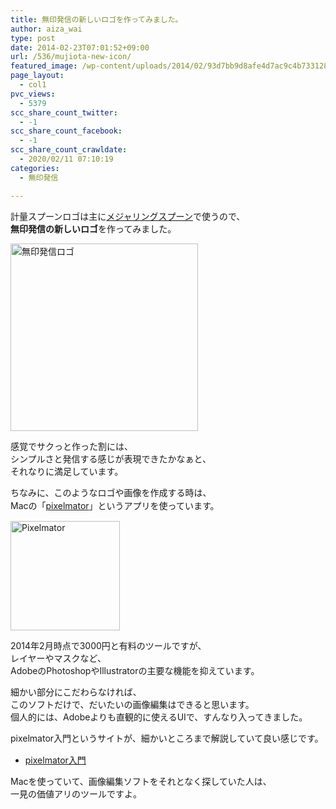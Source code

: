 ```yaml
---
title: 無印発信の新しいロゴを作ってみました。
author: aiza_wai
type: post
date: 2014-02-23T07:01:52+09:00
url: /536/mujiota-new-icon/
featured_image: /wp-content/uploads/2014/02/93d7bb9d8afe4d7ac9c4b733128e185d.png
page_layout:
  - col1
pvc_views:
  - 5379
scc_share_count_twitter:
  - -1
scc_share_count_facebook:
  - -1
scc_share_count_crawldate:
  - 2020/02/11 07:10:19
categories:
  - 無印発信

---
```

計量スプーンロゴは主に<a href="http://spoooons.me/" target="_blank">メジャリングスプーン</a>で使うので、  
**無印発信の新しいロゴ**を作ってみました。

<!--more-->

<img src="https://mujiota.com/wp-content/uploads/2013/03/mujiota_new_logo.png" alt="無印発信ロゴ" width="300" height="300" class="aligncenter size-full wp-image-532" srcset="https://mujiota.com/wp-content/uploads/2013/03/mujiota_new_logo.png 300w, https://mujiota.com/wp-content/uploads/2013/03/mujiota_new_logo-60x60.png 60w" sizes="(max-width: 300px) 100vw, 300px" /> 

感覚でサクっと作った割には、  
シンプルさと発信する感じが表現できたかなぁと、  
それなりに満足しています。

<span style="line-height: 1.5em;">ちなみに、このようなロゴや画像を作成する時は、<br /> Macの「<a href="https://itunes.apple.com/jp/app/pixelmator/id407963104?mt=12" target="_blank">pixelmator</a>」というアプリを使っています。</span>

<a href="https://itunes.apple.com/jp/app/pixelmator/id407963104?mt=12" target="_blank"><img src="https://mujiota.com/wp-content/uploads/2014/02/Icon.175x175-75.png" alt="Pixelmator" width="175" height="175" class="aligncenter size-full wp-image-539" srcset="https://mujiota.com/wp-content/uploads/2014/02/Icon.175x175-75.png 175w, https://mujiota.com/wp-content/uploads/2014/02/Icon.175x175-75-60x60.png 60w" sizes="(max-width: 175px) 100vw, 175px" /></a> 

2014年2月時点で3000円と有料のツールですが、  
レイヤーやマスクなど、  
AdobeのPhotoshopやIllustratorの主要な機能を抑えています。

細かい部分にこだわらなければ、  
このソフトだけで、だいたいの画像編集はできると思います。  
個人的には、Adobeよりも直観的に使えるUIで、すんなり入ってきました。

<span style="line-height: 1.5em;">pixelmator入門というサイトが、細かいところまで解説していて良い感じです。</span>

  * <a href="http://blockworks.jp/pixelmator/" target="_blank">pixelmator入門</a>

Macを使っていて、画像編集ソフトをそれとなく探していた人は、  
一見の価値アリのツールですよ。

&nbsp;